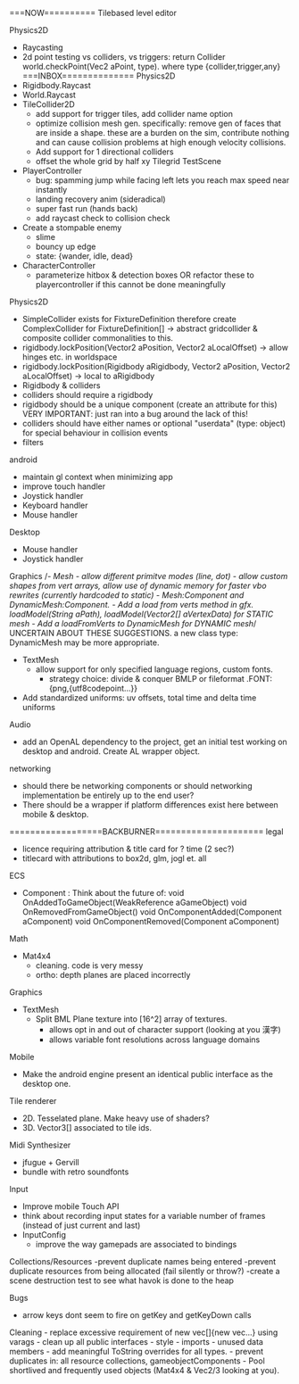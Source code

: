 ===NOW==========
Tilebased level editor

Physics2D
 - Raycasting
 - 2d point testing vs colliders, vs triggers: return Collider world.checkPoint(Vec2 aPoint, type). where type {collider,trigger,any}
===INBOX==============
Physics2D
 - Rigidbody.Raycast
 - World.Raycast
  - TileCollider2D   
    - add support for trigger tiles, add collider name option
    - optimize collision mesh gen. specifically: remove gen of faces that are inside a shape. these are a burden on the sim, contribute nothing and can cause collision problems at high enough velocity collisions.
    - Add support for 1 directional colliders
    - offset the whole grid by half xy
Tilegrid TestScene
 - PlayerController
    - bug: spamming jump while facing left lets you reach max speed near instantly
    - landing recovery anim (sideradical)
    - super fast run (hands back)
    - add raycast check to collision check
 - Create a stompable enemy
    - slime
    - bouncy up edge
    - state: {wander, idle, dead}
 - CharacterController
    - parameterize hitbox & detection boxes OR refactor these to playercontroller if this cannot be done meaningfully

Physics2D
 - SimpleCollider exists for FixtureDefinition therefore create ComplexCollider for FixtureDefinition[] -> abstract gridcollider & composite collider commonalities to this.
 - rigidbody.lockPosition(Vector2 aPosition, Vector2 aLocalOffset) -> allow hinges etc. in worldspace
 - rigidbody.lockPosition(Rigidbody aRigidbody, Vector2 aPosition, Vector2 aLocalOffset) -> local to aRigidbody
 - Rigidbody & colliders
 - colliders should require a rigidbody
 - rigidbody should be a unique component (create an attribute for this) VERY IMPORTANT: just ran into a bug around the lack of this!
 - colliders should have either names or optional "userdata" (type: object) for special behaviour in collision events
 - filters

android
 - maintain gl context when minimizing app
 - improve touch handler
 - Joystick handler
 - Keyboard handler
 - Mouse handler
 
Desktop
 - Mouse handler
 - Joystick handler
 
Graphics
 /*- Mesh
    - allow different primitve modes (line, dot)
    - allow custom shapes from vert arrays, allow use of dynamic memory for faster vbo rewrites (currently hardcoded to static)
        - Mesh:Component and DynamicMesh:Component. 
        - Add a load from verts method in gfx. loadModel(String aPath), loadModel(Vector2[] aVertexData) for STATIC mesh
        - Add a loadFromVerts to DynamicMesh for DYNAMIC mesh*/ UNCERTAIN ABOUT THESE SUGGESTIONS. a new class type: DynamicMesh may be more appropriate.
 - TextMesh
   - allow support for only specified language regions, custom fonts.
     - strategy choice: divide & conquer BMLP or fileformat .FONT:{png,{utf8codepoint...}}
 - Add standardized uniforms: uv offsets, total time and delta time uniforms 

Audio
 - add an OpenAL dependency to the project, get an initial test working on desktop and android. Create AL wrapper object.
 


networking
 - should there be networking components or should networking implementation be entirely up to the end user?
  - There should be a wrapper if platform differences exist here between mobile & desktop.

==================BACKBURNER=====================
legal
 - licence requiring attribution & title card for ? time (2 sec?)
 - titlecard with attributions to box2d, glm, jogl et. all

ECS
 - Component : Think about the future of:
    void OnAddedToGameObject(WeakReference<GameObject> aGameObject)
    void OnRemovedFromGameObject()
    void OnComponentAdded(Component aComponent) 
    void OnComponentRemoved(Component aComponent)

Math
 - Mat4x4
    - cleaning. code is very messy
    - ortho: depth planes are placed incorrectly

Graphics
 - TextMesh
   - Split BML Plane texture into [16^2] array of textures.
        - allows opt in and out of character support (looking at you 漢字)
        - allows variable font resolutions across language domains

Mobile
 - Make the android engine present an identical public interface as the desktop one.


Tile renderer
 - 2D. Tesselated plane. Make heavy use of shaders?
 - 3D. Vector3[] associated to tile ids.

Midi Synthesizer
 - jfugue + Gervill
 - bundle with retro soundfonts

Input
 - Improve mobile Touch API
 - think about recording input states for a variable number of frames (instead of just current and last)
 - InputConfig
    - improve the way gamepads are associated to bindings

Collections/Resources
    -prevent duplicate names being entered
    -prevent duplicate resources from being allocated (fail silently or throw?)
    -create a scene destruction test to see what havok is done to the heap
    
Bugs
   - arrow keys dont seem to fire on getKey and getKeyDown calls
    
Cleaning
    - replace excessive requirement of new vec[]{new vec...} using varags
    - clean up all public interfaces
    - style
    - imports
    - unused data members
    - add meaningful ToString overrides for all types.
    - prevent duplicates in: all resource collections, gameobjectComponents
    - Pool shortlived and frequently used objects (Mat4x4 & Vec2/3 looking at you).
